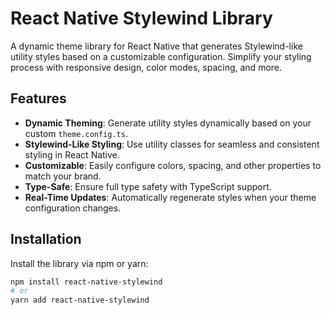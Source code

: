# React Native Stylewind Library

A dynamic theme library for React Native that generates Stylewind-like utility styles based on a customizable configuration. Simplify your styling process with responsive design, color modes, spacing, and more.

## Features

- **Dynamic Theming**: Generate utility styles dynamically based on your custom `theme.config.ts`.
- **Stylewind-Like Styling**: Use utility classes for seamless and consistent styling in React Native.
- **Customizable**: Easily configure colors, spacing, and other properties to match your brand.
- **Type-Safe**: Ensure full type safety with TypeScript support.
- **Real-Time Updates**: Automatically regenerate styles when your theme configuration changes.

## Installation

Install the library via npm or yarn:

```bash
npm install react-native-stylewind
# or
yarn add react-native-stylewind
```
